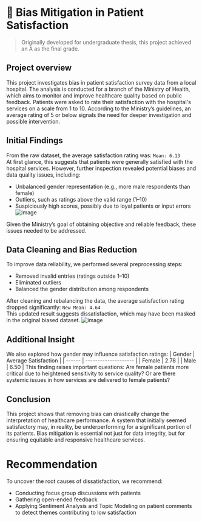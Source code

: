 #  🏥  Bias Mitigation in Patient Satisfaction
> Originally developed for undergraduate thesis, this project achieved an A as the final grade.

## Project overview
This project investigates bias in patient satisfaction survey data from a local hospital. 
The analysis is conducted for a branch of the Ministry of Health, 
which aims to monitor and improve healthcare quality based on public feedback. 
Patients were asked to rate their satisfaction with the hospital's services on a scale from 1 to 10.
According to the Ministry’s guidelines, an average rating of 5 or below signals the need for deeper investigation and possible intervention.

## Initial Findings
From the raw dataset, the average satisfaction rating was: `Mean: 6.13`\
At first glance, this suggests that patients were generally satisfied with the hospital services. 
However, further inspection revealed potential biases and data quality issues, including:
- Unbalanced gender representation (e.g., more male respondents than female)
- Outliers, such as ratings above the valid range (1–10)
- Suspiciously high scores, possibly due to loyal patients or input errors\
![image](https://github.com/user-attachments/assets/8a3cf4c7-9810-4f9e-b1fa-aa487f992d25)

Given the Ministry’s goal of obtaining objective and reliable feedback, these issues needed to be addressed.

## Data Cleaning and Bias Reduction
To improve data reliability, we performed several preprocessing steps:
- Removed invalid entries (ratings outside 1–10)
- Eliminated outliers
- Balanced the gender distribution among respondents

After cleaning and rebalancing the data, the average satisfaction rating dropped significantly: `New Mean: 4.64`\
This updated result suggests dissatisfaction, which may have been masked in the original biased dataset.
![image](https://github.com/user-attachments/assets/b6d67d32-a5ad-4eed-9c03-101ac5d8b434)
  
## Additional Insight
We also explored how gender may influence satisfaction ratings:
| Gender | Average Satisfaction |
| ------ | -------------------- |
| Female | 2.78                 |
| Male   | 6.50                 |
This finding raises important questions:
Are female patients more critical due to heightened sensitivity to service quality?
Or are there systemic issues in how services are delivered to female patients?

## Conclusion
This project shows that removing bias can drastically change the interpretation of healthcare performance. 
A system that initially seemed satisfactory may, in reality, be underperforming for a significant portion of its patients.
Bias mitigation is essential not just for data integrity, but for ensuring equitable and responsive healthcare services.

# Recommendation
To uncover the root causes of dissatisfaction, we recommend:
- Conducting focus group discussions with patients
- Gathering open-ended feedback
- Applying Sentiment Analysis and Topic Modeling on patient comments to detect themes contributing to low satisfaction
